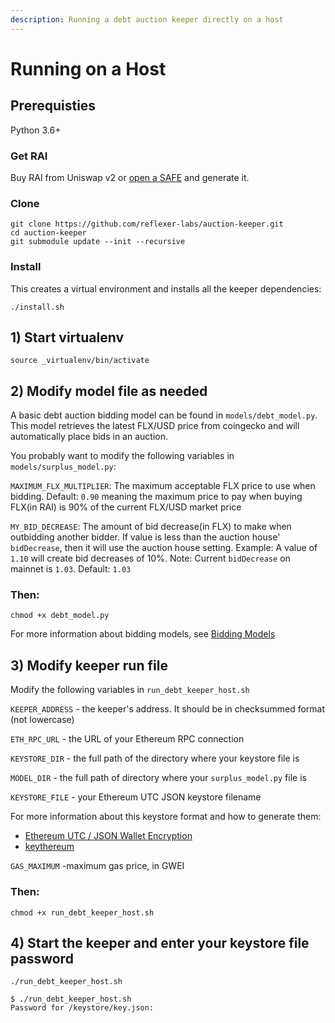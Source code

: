 ```yaml
---
description: Running a debt auction keeper directly on a host
---
```


# Running on a Host

## Prerequisties

Python 3.6+

### Get RAI

Buy RAI from Uniswap v2 or [open a SAFE](https://app.gitbook.com/@reflexer-labs/s/geb/pyflex/safe-management/opening-a-safe) and generate it.

### Clone

```text
git clone https://github.com/reflexer-labs/auction-keeper.git
cd auction-keeper
git submodule update --init --recursive
```

### Install

This creates a virtual environment and installs all the keeper dependencies:

`./install.sh`

## 1\) Start virtualenv

`source _virtualenv/bin/activate`

## 2\) Modify model file as needed

A basic debt auction bidding model can be found in `models/debt_model.py`.
This model retrieves the latest FLX/USD price from coingecko and will automatically place bids in an auction.

You probably want to modify the following variables in `models/surplus_model.py`:

`MAXIMUM_FLX_MULTIPLIER`: The maximum acceptable FLX price to use when bidding. Default: `0.90` meaning the maximum price to pay when buying FLX(in RAI) is 90% of the current FLX/USD market price

`MY_BID_DECREASE`: The amount of bid decrease(in FLX) to make when outbidding another bidder. If value is less than the auction house' `bidDecrease`, then it will use the auction house setting. Example: A value of `1.10` will create bid decreases of 10%. Note: Current `bidDecrease` on mainnet is `1.03`. Default: `1.03`

### Then:

`chmod +x debt_model.py`

For more information about bidding models, see [Bidding Models](../BiddingModels.md)

## 3\) Modify keeper run file

Modify the following variables in `run_debt_keeper_host.sh`


`KEEPER_ADDRESS` - the keeper's address. It should be in checksummed format \(not lowercase\)

`ETH_RPC_URL` - the URL of your Ethereum RPC connection

`KEYSTORE_DIR` - the full path of the directory where your keystore file is

`MODEL_DIR` - the full path of directory where your `surplus_model.py` file is

`KEYSTORE_FILE` - your Ethereum UTC JSON keystore filename

For more information about this keystore format and how to generate them:

* [Ethereum UTC / JSON Wallet Encryption](https://wizardforcel.gitbooks.io/practical-cryptography-for-developers-book/content/symmetric-key-ciphers/ethereum-wallet-encryption.html)
* [keythereum](https://github.com/ethereumjs/keythereum)

`GAS_MAXIMUM` -maximum gas price, in GWEI

### Then:

`chmod +x run_debt_keeper_host.sh`

## 4\) Start the keeper and enter your keystore file password

`./run_debt_keeper_host.sh`

```text
$ ./run_debt_keeper_host.sh
Password for /keystore/key.json:
```

